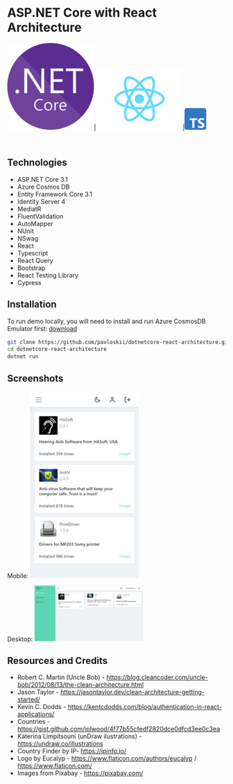 # ASP.NET Core with React Architecture

<img  src="./docs/images/dotnetcore.png"  alt="dotnet core"  width="200" >|<img  src="./docs/images/react.png"  alt="React logo"  width="200" >|<img  src="./docs/images/typescript.png"  alt="Vuejs logo"  height="50" >

<br/>

## Technologies

* ASP.NET Core 3.1
* Azure Cosmos DB
* Entity Framework Core 3.1
* Identity Server 4
* MediatR
* FluentValidation
* AutoMapper
* NUnit
* NSwag
* React
* Typescript
* React Query
* Bootstrap
* React Testing Library
* Cypress


## Installation

To run demo locally, you will need to install and run Azure CosmosDB Emulator first: [download](https://docs.microsoft.com/en-us/azure/cosmos-db/local-emulator?tabs=cli%2Cssl-netstd21)

```bash
git clone https://github.com/pavloskii/dotnetcore-react-architecture.git
cd dotnetcore-react-architecture
dotnet run
```

## Screenshots

Mobile:
<img  src="./docs/screenshots/home-screen-mobile.png"  alt="application screenshot mobile"  width="250" >

Desktop:
<img  src="./docs/screenshots/home-screen.png"  alt="application screenshot desktop"  width="250" >


## Resources and Credits

* Robert C. Martin (Uncle Bob) - https://blog.cleancoder.com/uncle-bob/2012/08/13/the-clean-architecture.html
* Jason Taylor - https://jasontaylor.dev/clean-architecture-getting-started/
* Kevin C. Dodds - https://kentcdodds.com/blog/authentication-in-react-applications/
* Countries - https://gist.github.com/jplwood/4f77b55cfedf2820dce0dfcd3ee0c3ea
* Katerina Limpitsouni (unDraw ilustrations) - https://undraw.co/illustrations
* Country Finder by IP- https://ipinfo.io/
* Logo by Eucalyp - https://www.flaticon.com/authors/eucalyp / https://www.flaticon.com/
* Images from Pixabay - https://pixabay.com/
